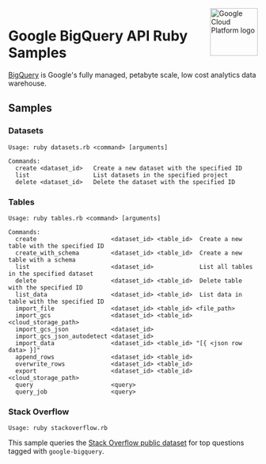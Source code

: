 <img src="https://avatars2.githubusercontent.com/u/2810941?v=3&s=96" alt="Google Cloud Platform logo" title="Google Cloud Platform" align="right" height="96" width="96"/>

# Google BigQuery API Ruby Samples

[BigQuery][bigquery_docs] is Google's fully managed, petabyte scale, low cost
analytics data warehouse.

[bigquery_docs]: https://cloud.google.com/bigquery/docs/

## Samples

### Datasets

```
Usage: ruby datasets.rb <command> [arguments]

Commands:
  create <dataset_id>   Create a new dataset with the specified ID
  list                  List datasets in the specified project
  delete <dataset_id>   Delete the dataset with the specified ID
```

### Tables

```
Usage: ruby tables.rb <command> [arguments]

Commands:
  create                     <dataset_id> <table_id>  Create a new table with the specified ID
  create_with_schema         <dataset_id> <table_id>  Create a new table with a schema
  list                       <dataset_id>             List all tables in the specified dataset
  delete                     <dataset_id> <table_id>  Delete table with the specified ID
  list_data                  <dataset_id> <table_id>  List data in table with the specified ID
  import_file                <dataset_id> <table_id> <file_path>
  import_gcs                 <dataset_id> <table_id> <cloud_storage_path>
  import_gcs_json            <dataset_id>
  import_gcs_json_autodetect <dataset_id>
  import_data                <dataset_id> <table_id> "[{ <json row data> }]"
  append_rows                <dataset_id> <table_id>
  overwrite_rows             <dataset_id> <table_id>
  export                     <dataset_id> <table_id> <cloud_storage_path>
  query                      <query>
  query_job                  <query>
```

### Stack Overflow

```
Usage: ruby stackoverflow.rb
```

This sample queries the [Stack Overflow public
dataset][stackoverflow_dataset] for top questions tagged with
`google-bigquery`.

[stackoverflow_dataset]: https://cloud.google.com/bigquery/public-data/stackoverflow
